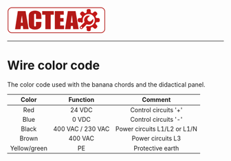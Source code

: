 ![ACTEA](/Logo_ACTEA_2.png)
_____________________________________
# Wire color code
The color code used with the banana chords and the didactical panel.

 | Color | Function | Comment |
 | :---: | :---: | :---: |
 | Red | 24 VDC | Control circuits '+' |
 | Blue | 0 VDC | Control circuits '-' |
 | Black | 400 VAC / 230 VAC | Power circuits L1/L2 or L1/N |
 | Brown | 400 VAC | Power circuits L3 |
 | Yellow/green | PE | Protective earth |
